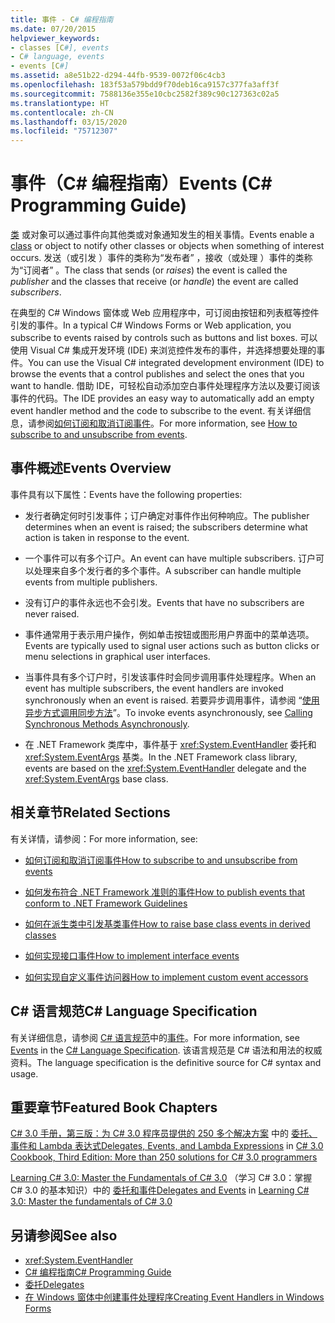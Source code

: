 ```yaml
---
title: 事件 - C# 编程指南
ms.date: 07/20/2015
helpviewer_keywords:
- classes [C#], events
- C# language, events
- events [C#]
ms.assetid: a8e51b22-d294-44fb-9539-0072f06c4cb3
ms.openlocfilehash: 183f53a579bdd9f70deb16ca9157c377fa3aff3f
ms.sourcegitcommit: 7588136e355e10cbc2582f389c90c127363c02a5
ms.translationtype: HT
ms.contentlocale: zh-CN
ms.lasthandoff: 03/15/2020
ms.locfileid: "75712307"
---
```

# <a name="events-c-programming-guide"></a><span data-ttu-id="677b5-102">事件（C# 编程指南）</span><span class="sxs-lookup"><span data-stu-id="677b5-102">Events (C# Programming Guide)</span></span>
<span data-ttu-id="677b5-103">[类](../../language-reference/keywords/class.md) 或对象可以通过事件向其他类或对象通知发生的相关事情。</span><span class="sxs-lookup"><span data-stu-id="677b5-103">Events enable a [class](../../language-reference/keywords/class.md) or object to notify other classes or objects when something of interest occurs.</span></span> <span data-ttu-id="677b5-104">发送（或引发  ）事件的类称为“发布者”  ，接收（或处理  ）事件的类称为“订阅者”  。</span><span class="sxs-lookup"><span data-stu-id="677b5-104">The class that sends (or *raises*) the event is called the *publisher* and the classes that receive (or *handle*) the event are called *subscribers*.</span></span>  
  
<span data-ttu-id="677b5-105">在典型的 C# Windows 窗体或 Web 应用程序中，可订阅由按钮和列表框等控件引发的事件。</span><span class="sxs-lookup"><span data-stu-id="677b5-105">In a typical C# Windows Forms or Web application, you subscribe to events raised by controls such as buttons and list boxes.</span></span> <span data-ttu-id="677b5-106">可以使用 Visual C# 集成开发环境 (IDE) 来浏览控件发布的事件，并选择想要处理的事件。</span><span class="sxs-lookup"><span data-stu-id="677b5-106">You can use the Visual C# integrated development environment (IDE) to browse the events that a control publishes and select the ones that you want to handle.</span></span> <span data-ttu-id="677b5-107">借助 IDE，可轻松自动添加空白事件处理程序方法以及要订阅该事件的代码。</span><span class="sxs-lookup"><span data-stu-id="677b5-107">The IDE provides an easy way to automatically add an empty event handler method and the code to subscribe to the event.</span></span> <span data-ttu-id="677b5-108">有关详细信息，请参阅[如何订阅和取消订阅事件](./how-to-subscribe-to-and-unsubscribe-from-events.md)。</span><span class="sxs-lookup"><span data-stu-id="677b5-108">For more information, see [How to subscribe to and unsubscribe from events](./how-to-subscribe-to-and-unsubscribe-from-events.md).</span></span>
  
## <a name="events-overview"></a><span data-ttu-id="677b5-109">事件概述</span><span class="sxs-lookup"><span data-stu-id="677b5-109">Events Overview</span></span>  
 <span data-ttu-id="677b5-110">事件具有以下属性：</span><span class="sxs-lookup"><span data-stu-id="677b5-110">Events have the following properties:</span></span>  
  
- <span data-ttu-id="677b5-111">发行者确定何时引发事件；订户确定对事件作出何种响应。</span><span class="sxs-lookup"><span data-stu-id="677b5-111">The publisher determines when an event is raised; the subscribers determine what action is taken in response to the event.</span></span>  
  
- <span data-ttu-id="677b5-112">一个事件可以有多个订户。</span><span class="sxs-lookup"><span data-stu-id="677b5-112">An event can have multiple subscribers.</span></span> <span data-ttu-id="677b5-113">订户可以处理来自多个发行者的多个事件。</span><span class="sxs-lookup"><span data-stu-id="677b5-113">A subscriber can handle multiple events from multiple publishers.</span></span>  
  
- <span data-ttu-id="677b5-114">没有订户的事件永远也不会引发。</span><span class="sxs-lookup"><span data-stu-id="677b5-114">Events that have no subscribers are never raised.</span></span>  
  
- <span data-ttu-id="677b5-115">事件通常用于表示用户操作，例如单击按钮或图形用户界面中的菜单选项。</span><span class="sxs-lookup"><span data-stu-id="677b5-115">Events are typically used to signal user actions such as button clicks or menu selections in graphical user interfaces.</span></span>  
  
- <span data-ttu-id="677b5-116">当事件具有多个订户时，引发该事件时会同步调用事件处理程序。</span><span class="sxs-lookup"><span data-stu-id="677b5-116">When an event has multiple subscribers, the event handlers are invoked synchronously when an event is raised.</span></span> <span data-ttu-id="677b5-117">若要异步调用事件，请参阅 “[使用异步方式调用同步方法](../../../standard/asynchronous-programming-patterns/calling-synchronous-methods-asynchronously.md)”。</span><span class="sxs-lookup"><span data-stu-id="677b5-117">To invoke events asynchronously, see [Calling Synchronous Methods Asynchronously](../../../standard/asynchronous-programming-patterns/calling-synchronous-methods-asynchronously.md).</span></span>  
  
- <span data-ttu-id="677b5-118">在 .NET Framework 类库中，事件基于 <xref:System.EventHandler> 委托和 <xref:System.EventArgs> 基类。</span><span class="sxs-lookup"><span data-stu-id="677b5-118">In the .NET Framework class library, events are based on the <xref:System.EventHandler> delegate and the <xref:System.EventArgs> base class.</span></span>  
  
## <a name="related-sections"></a><span data-ttu-id="677b5-119">相关章节</span><span class="sxs-lookup"><span data-stu-id="677b5-119">Related Sections</span></span>  
 <span data-ttu-id="677b5-120">有关详情，请参阅：</span><span class="sxs-lookup"><span data-stu-id="677b5-120">For more information, see:</span></span>  
  
- [<span data-ttu-id="677b5-121">如何订阅和取消订阅事件</span><span class="sxs-lookup"><span data-stu-id="677b5-121">How to subscribe to and unsubscribe from events</span></span>](./how-to-subscribe-to-and-unsubscribe-from-events.md)

- [<span data-ttu-id="677b5-122">如何发布符合 .NET Framework 准则的事件</span><span class="sxs-lookup"><span data-stu-id="677b5-122">How to publish events that conform to .NET Framework Guidelines</span></span>](./how-to-publish-events-that-conform-to-net-framework-guidelines.md)

- [<span data-ttu-id="677b5-123">如何在派生类中引发基类事件</span><span class="sxs-lookup"><span data-stu-id="677b5-123">How to raise base class events in derived classes</span></span>](./how-to-raise-base-class-events-in-derived-classes.md)

- [<span data-ttu-id="677b5-124">如何实现接口事件</span><span class="sxs-lookup"><span data-stu-id="677b5-124">How to implement interface events</span></span>](./how-to-implement-interface-events.md)

- [<span data-ttu-id="677b5-125">如何实现自定义事件访问器</span><span class="sxs-lookup"><span data-stu-id="677b5-125">How to implement custom event accessors</span></span>](./how-to-implement-custom-event-accessors.md)

## <a name="c-language-specification"></a><span data-ttu-id="677b5-126">C# 语言规范</span><span class="sxs-lookup"><span data-stu-id="677b5-126">C# Language Specification</span></span>  

<span data-ttu-id="677b5-127">有关详细信息，请参阅 [C# 语言规范](/dotnet/csharp/language-reference/language-specification/introduction)中的[事件](~/_csharplang/spec/classes.md#events)。</span><span class="sxs-lookup"><span data-stu-id="677b5-127">For more information, see [Events](~/_csharplang/spec/classes.md#events) in the [C# Language Specification](/dotnet/csharp/language-reference/language-specification/introduction).</span></span> <span data-ttu-id="677b5-128">该语言规范是 C# 语法和用法的权威资料。</span><span class="sxs-lookup"><span data-stu-id="677b5-128">The language specification is the definitive source for C# syntax and usage.</span></span>
  
## <a name="featured-book-chapters"></a><span data-ttu-id="677b5-129">重要章节</span><span class="sxs-lookup"><span data-stu-id="677b5-129">Featured Book Chapters</span></span>  
 <span data-ttu-id="677b5-130">[C# 3.0 手册，第三版：为 C# 3.0 程序员提供的 250 多个解决方案](https://docs.microsoft.com/previous-versions/visualstudio/visual-studio-2008/ff518994%28v=orm.10%29) 中的 [委托、事件和 Lambda 表达式](https://docs.microsoft.com/previous-versions/visualstudio/visual-studio-2008/ff518995%28v=orm.10%29)</span><span class="sxs-lookup"><span data-stu-id="677b5-130">[Delegates, Events, and Lambda Expressions](https://docs.microsoft.com/previous-versions/visualstudio/visual-studio-2008/ff518994%28v=orm.10%29) in [C# 3.0 Cookbook, Third Edition: More than 250 solutions for C# 3.0 programmers](https://docs.microsoft.com/previous-versions/visualstudio/visual-studio-2008/ff518995%28v=orm.10%29)</span></span>  
  
 <span data-ttu-id="677b5-131">[Learning C# 3.0: Master the Fundamentals of C# 3.0](https://docs.microsoft.com/previous-versions/visualstudio/visual-studio-2008/ff652490%28v=orm.10%29) （学习 C# 3.0：掌握 C# 3.0 的基本知识）中的 [委托和事件](https://docs.microsoft.com/previous-versions/visualstudio/visual-studio-2008/ff652493%28v=orm.10%29)</span><span class="sxs-lookup"><span data-stu-id="677b5-131">[Delegates and Events](https://docs.microsoft.com/previous-versions/visualstudio/visual-studio-2008/ff652490%28v=orm.10%29) in [Learning C# 3.0: Master the fundamentals of C# 3.0](https://docs.microsoft.com/previous-versions/visualstudio/visual-studio-2008/ff652493%28v=orm.10%29)</span></span>  
  
## <a name="see-also"></a><span data-ttu-id="677b5-132">另请参阅</span><span class="sxs-lookup"><span data-stu-id="677b5-132">See also</span></span>

- <xref:System.EventHandler>
- [<span data-ttu-id="677b5-133">C# 编程指南</span><span class="sxs-lookup"><span data-stu-id="677b5-133">C# Programming Guide</span></span>](../index.md)
- [<span data-ttu-id="677b5-134">委托</span><span class="sxs-lookup"><span data-stu-id="677b5-134">Delegates</span></span>](../delegates/index.md)
- [<span data-ttu-id="677b5-135">在 Windows 窗体中创建事件处理程序</span><span class="sxs-lookup"><span data-stu-id="677b5-135">Creating Event Handlers in Windows Forms</span></span>](../../../framework/winforms/creating-event-handlers-in-windows-forms.md)
